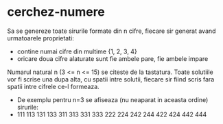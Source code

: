 # cerchez-numere
Sa se genereze toate sirurile formate din n cifre, fiecare sir generat avand urmatoarele proprietati:
* contine numai cifre din multime {1, 2, 3, 4}
* oricare doua cifre alaturate sunt fie ambele pare, fie ambele impare

Numarul natural n (3 <= n <= 15) se citeste de la tastatura. Toate solutiile vor fi scrise una dupa alta, cu spatii intre solutii, fiecare sir fiind scris fara spatii intre cifrele ce-l formeaza.
* De exemplu pentru n=3 se afiseaza (nu neaparat in aceasta ordine) sirurile:
* 111 113 131 133 311 313 331 333 222 224 242 244 422 424 442 444

